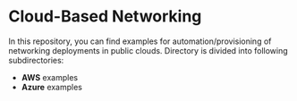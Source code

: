 # Cloud-Based Networking
In this repository, you can find examples for automation/provisioning of networking deployments in public clouds.
Directory is divided into following subdirectories: 
 - **AWS** examples
 - **Azure** examples
